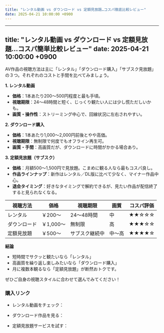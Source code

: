 ```yaml
---
title: "レンタル動画 vs ダウンロード vs 定額見放題…コスパ徹底比較レビュー"
date: 2025-04-21 10:00:00 +0900
---
```


---
title: "レンタル動画 vs ダウンロード vs 定額見放題…コスパ簡単比較レビュー"
date: 2025-04-21 10:00:00 +0900
---

AV作品の視聴方法は主に「レンタル」「ダウンロード購入」「サブスク見放題」の３つ。それぞれのコストと手間を比べてみましょう。

**1. レンタル動画**  
- **価格**：1本あたり200〜500円程度と最も手頃。  
- **視聴期限**：24〜48時間と短く、じっくり観たい人には少し慌ただしいかも。  
- **画質・操作性**：ストリーミング中心で、回線状況に左右されやすい。

**2. ダウンロード購入**  
- **価格**：1本あたり1,000〜2,000円前後とやや高価。  
- **視聴期限**：無制限で何度でもオフライン再生可。  
- **画質・手間**：高画質だが、ダウンロードに時間がかかる場合あり。

**3. 定額見放題（サブスク）**  
- **価格**：月額500〜1,500円で見放題。こまめに観る人なら最もコスパ良し。  
- **作品ラインナップ**：新作はレンタル／DL版に比べて少なく、マイナー作品中心。  
- **退会タイミング**：好きなタイミングで解約できるが、見たい作品が配信終了すると見られなくなる。

| 視聴方法       | 価格       | 視聴期限         | 画質   | コスパ評価   |
|--------------|----------|----------------|-------|------------|
| レンタル     | ￥200〜   | 24〜48時間     | 中     | ★★☆☆☆     |
| ダウンロード | ￥1,000〜 | 無制限         | 高     | ★★★☆☆     |
| 定額見放題   | ￥500〜   | サブスク継続中 | 中〜高 | ★★★★☆     |

**結論**  
- 短時間でサクッと観たいなら「レンタル」  
- 高画質を繰り返し楽しみたいなら「ダウンロード購入」  
- 月に複数本観るなら「定額見放題」が断然おトクです。  

ぜひご自身の視聴スタイルに合わせて選んでみてください！  

### 購入リンク

- レンタル動画をチェック：  
  <ins class="widget-banner"></ins><script class="widget-banner-script" src="https://widget-view.dmm.co.jp/js/banner_placement.js?affiliate_id=osusumeofme-001&banner_id=67_300_250"></script>

- ダウンロード作品を見る：  
  <ins class="widget-banner"></ins><script class="widget-banner-script" src="https://widget-view.dmm.co.jp/js/banner_placement.js?affiliate_id=osusumeofme-001&banner_id=79_300_250"></script>

- 定額見放題サービスを試す：  
  <ins class="widget-banner"></ins><script class="widget-banner-script" src="https://widget-view.dmm.co.jp/js/banner_placement.js?affiliate_id=osusumeofme-001&banner_id=1478_300_250"></script>
